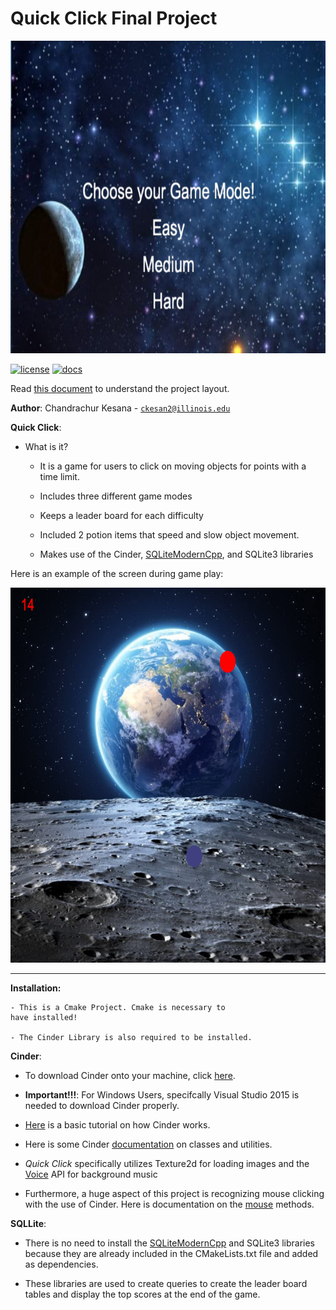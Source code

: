 # Quick Click Final Project

<img src="assets/gamescreen.png" width="700" height="500">

[![license](https://img.shields.io/badge/license-MIT-green)](LICENSE)
[![docs](https://img.shields.io/badge/docs-yes-brightgreen)](docs/README.md)

Read [this document](https://cliutils.gitlab.io/modern-cmake/chapters/basics/structure.html) to understand the project
layout.

**Author**: Chandrachur Kesana - [`ckesan2@illinois.edu`](mailto:ckesan2@illinois.edu)

**Quick Click**:

* What is it? 

   - It is a game for users to click on moving objects for
    points with a time limit. 
    
   - Includes three different game modes 
   
   - Keeps a leader board for each difficulty
   
   - Included 2 potion items that speed and slow 
   object movement.
 
   - Makes use of the Cinder, 
   [SQLiteModernCpp](https://github.com/SqliteModernCpp/sqlite_modern_cpp),
    and SQLite3 libraries
   
Here is an example of the screen during game play:

<img src="assets/gameaction.png" width="700" height="600">

---
**Installation:**

    - This is a Cmake Project. Cmake is necessary to 
    have installed!
    
    - The Cinder Library is also required to be installed.

**Cinder**:

- To download Cinder onto your machine, click 
[here](https://libcinder.org/download).

- **Important!!!**: For Windows Users, specifcally
Visual Studio 2015 is needed to download Cinder properly.

- [Here](https://libcinder.org/docs/guides/tour/hello_cinder_chapter1.html) 
is a basic tutorial on how Cinder works.

- Here is some Cinder 
[documentation](https://libcinder.org/docs/reference/index.html) 
on classes and utilities.

- _Quick Click_ specifically utilizes Texture2d for loading images
 and the [Voice](https://libcinder.org/docs/guides/audio/index.html) API
 for background music

- Furthermore, a huge aspect of this project is recognizing
mouse clicking with the use of Cinder. Here is 
documentation on the [mouse](https://libcinder.org/docs/guides/tour/hello_cinder_chapter3.html) 
methods.

**SQLLite**: 

- There is no need to install the 
[SQLiteModernCpp](https://github.com/SqliteModernCpp/sqlite_modern_cpp)
and SQLite3 libraries because they are already included
in the CMakeLists.txt file and added as dependencies.

- These libraries are used to create queries to 
create the leader board tables and display the 
top scores at the end of the game.
